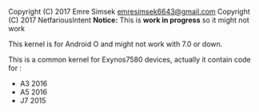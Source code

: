 Copyright (C) 2017 Emre Simsek <emresimsek6643@gmail.com>
Copyright (C) 2017 NetfariousIntent
**Notice:** This is **work in progress** so it might not work

This kernel is for Android O and might not work with 7.0 or down.

This is a common kernel for Exynos7580 devices, actually it contain code for :
- A3 2016
- A5 2016
- J7 2015
